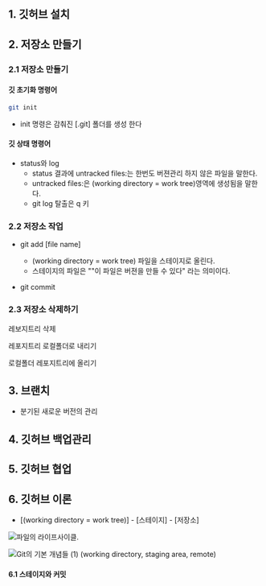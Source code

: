 ## 1. 깃허브 설치

## 2. 저장소 만들기

### 2.1 저장소 만들기

#### 깃 초기화 명령어

```bash
git init
```

- init 명령은 감춰진 [.git] 폴더를 생성 한다

#### 깃 상태 명령어

- status와 log
  - status 결과에 untracked files:는 한번도 버젼관리 하지 않은 파일을 말한다.
  -  untracked files:은 (working directory = work tree)영역에 생성됨을 말한다.
  - git log 탈출은 q 키

### 2.2 저장소 작업

- git add [file name]
  - (working directory = work tree) 파일을 스테이지로 올린다.
  - 스테이지의 파일은 ""이 파일은 버젼을 만들 수 있다" 라는 의미이다.

- git commit 





### 2.3 저장소 삭제하기

레보지트리 삭제

레포지트리 로컬폴더로 내리기

로컬폴더 레포지트리에 올리기

## 3. 브랜치

- 분기된 새로운 버전의 관리

  

## 4. 깃허브 백업관리

## 5. 깃허브 협업

## 6. 깃허브 이론

- [(working directory = work tree)] - [스테이지] - [저장소]

![파일의 라이프사이클.](https://git-scm.com/book/en/v2/images/lifecycle.png)

![Git의 기본 개념들 (1) (working directory, staging area, remote)](https://media.vlpt.us/images/janeljs/post/2654de26-d74b-4618-9a3c-96668a4e2a53/image.png)



#### 6.1 스테이지와 커밋







